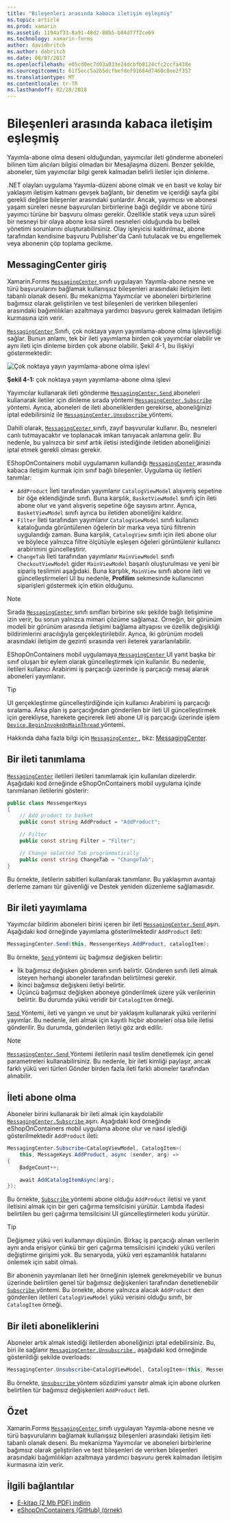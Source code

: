 ```yaml
---
title: "Bileşenleri arasında kabaca iletişim eşleşmiş"
ms.topic: article
ms.prod: xamarin
ms.assetid: 1194af33-8a91-48d2-88b5-b84d77f2ce69
ms.technology: xamarin-forms
author: davidbritch
ms.author: dabritch
ms.date: 08/07/2017
ms.openlocfilehash: e05cd0ec7d03a033e24dcbfb8124cfc2ccfa438e
ms.sourcegitcommit: 61f5ecc5a2b5dcfbefdef91664d7460c0ee2f357
ms.translationtype: MT
ms.contentlocale: tr-TR
ms.lasthandoff: 02/28/2018
---
```

# <a name="communicating-between-loosely-coupled-components"></a>Bileşenleri arasında kabaca iletişim eşleşmiş

Yayımla-abone olma deseni olduğundan, yayımcılar ileti gönderme aboneleri bilinen tüm alıcıları bilgisi olmadan bir Mesajlaşma düzeni. Benzer şekilde, aboneler, tüm yayımcılar bilgi gerek kalmadan belirli iletiler için dinleme.

.NET olayları uygulama Yayımla-düzeni abone olmak ve en basit ve kolay bir yaklaşım iletişim katmanı gevşek bağlantı, bir denetim ve içerdiği sayfa gibi gerekli değilse bileşenler arasındaki şunlardır. Ancak, yayımcısı ve abonesi yaşam süreleri nesne başvuruları birbirlerine bağlı değildir ve abone türü yayımcı türüne bir başvuru olması gerekir. Özellikle statik veya uzun süreli bir nesneyi bir olaya abone kısa süreli nesneleri olduğunda bu bellek yönetimi sorunlarını oluşturabilirsiniz. Olay işleyicisi kaldırılmaz, abone tarafından kendisine başvuru Publisher'da Canlı tutulacak ve bu engellemek veya abonenin çöp toplama gecikme.

## <a name="introduction-to-messagingcenter"></a>MessagingCenter giriş

Xamarin.Forms [ `MessagingCenter` ](https://developer.xamarin.com/api/type/Xamarin.Forms.MessagingCenter/) sınıfı uygulayan Yayımla-abone nesne ve türü başvurularını bağlamak kullanışsız bileşenleri arasındaki iletişim ileti tabanlı olanak deseni. Bu mekanizma Yayımcılar ve aboneleri birbirlerine bağımsız olarak geliştirilen ve test bileşenleri de verirken bileşenleri arasındaki bağımlılıkları azaltmaya yardımcı başvuru gerek kalmadan iletişim kurmasına izin verir.

[ `MessagingCenter` ](https://developer.xamarin.com/api/type/Xamarin.Forms.MessagingCenter/) Sınıfı, çok noktaya yayın yayımlama-abone olma işlevselliği sağlar. Bunun anlamı, tek bir ileti yayımlama birden çok yayımcılar olabilir ve aynı ileti için dinleme birden çok abone olabilir. Şekil 4-1, bu ilişkiyi göstermektedir:

![](communicating-between-loosely-coupled-components-images/messagingcenter.png "Çok noktaya yayın yayımlama-abone olma işlevi")

**Şekil 4-1:** çok noktaya yayın yayımlama-abone olma işlevi

Yayımcılar kullanarak ileti gönderme [ `MessagingCenter.Send` ](https://developer.xamarin.com/api/member/Xamarin.Forms.MessagingCenter.Send%7BTSender%7D/p/TSender/System.String/) aboneleri kullanarak iletiler için dinleme sırada yöntemi [ `MessagingCenter.Subscribe` ](https://developer.xamarin.com/api/member/Xamarin.Forms.MessagingCenter.Subscribe%7BTSender%7D/p/System.Object/System.String/System.Action%7BTSender%7D/TSender/) yöntemi. Ayrıca, aboneleri de ileti aboneliklerden gerekirse, aboneliğinizi iptal edebilirsiniz ile [ `MessagingCenter.Unsubscribe` ](https://developer.xamarin.com/api/member/Xamarin.Forms.MessagingCenter.Unsubscribe%7BTSender%7D/p/System.Object/System.String/) yöntemi.

Dahili olarak, [ `MessagingCenter` ](https://developer.xamarin.com/api/type/Xamarin.Forms.MessagingCenter/) sınıfı, zayıf başvurular kullanır. Bu, nesneleri canlı tutmayacaktır ve toplanacak imkan tanıyacak anlamına gelir. Bu nedenle, bu yalnızca bir sınıf artık iletisi istediğinde iletiden aboneliğinizi iptal etmek gerekli olması gerekir.

EShopOnContainers mobil uygulamanın kullandığı [ `MessagingCenter` ](https://developer.xamarin.com/api/type/Xamarin.Forms.MessagingCenter/) arasında kabaca iletişim kurmak için sınıf bağlı bileşenler. Uygulama üç iletileri tanımlar:

-   `AddProduct` İleti tarafından yayımlanır `CatalogViewModel` alışveriş sepetine bir öğe eklendiğinde sınıfı. Buna karşılık, `BasketViewModel` sınıfı için ileti abone olur ve yanıt alışveriş sepetine öğe sayısını artırır. Ayrıca, `BasketViewModel` sınıfı ayrıca bu iletiden aboneliğini kaldırır.
-   `Filter` İleti tarafından yayımlanır `CatalogViewModel` sınıfı kullanıcı kataloğunda görüntülenen öğelerin bir marka veya türü filtrenin uygulandığı zaman. Buna karşılık, `CatalogView` sınıfı için ileti abone olur ve böylece yalnızca filtre ölçütüyle eşleşen öğeleri görüntülenir kullanıcı arabirimini güncelleştirir.
-   `ChangeTab` İleti tarafından yayımlanır `MainViewModel` sınıfı `CheckoutViewModel` gider `MainViewModel` başarılı oluşturulması ve yeni bir sipariş teslimini aşağıdaki. Buna karşılık, `MainView` sınıfı abone ileti ve güncelleştirmeleri UI bu nedenle, **Profilim** sekmesinde kullanıcının siparişleri göstermek için etkin olduğunu.

> [!NOTE]
> Sırada [ `MessagingCenter` ](https://developer.xamarin.com/api/type/Xamarin.Forms.MessagingCenter/) sınıfı sınıfları birbirine sıkı şekilde bağlı iletişimine izin verir, bu sorun yalnızca mimari çözüme sağlamaz. Örneğin, bir görünüm modeli bir görünüm arasında iletişimi bağlama altyapısı ve özellik değişikliği bildirimlerini aracılığıyla gerçekleştirilebilir. Ayrıca, iki görünüm modeli arasındaki iletişim de gezinti sırasında veri ileterek yararlanılabilir.

EShopOnContainers mobil uygulamaya[ `MessagingCenter` ](https://developer.xamarin.com/api/type/Xamarin.Forms.MessagingCenter/) UI yanıt başka bir sınıf oluşan bir eylem olarak güncelleştirmek için kullanılır. Bu nedenle, iletileri kullanıcı Arabirimi iş parçacığı üzerinde iş parçacığı mesaj alarak aboneleri yayımlanır.

> [!TIP]
> UI gerçekleştirme güncelleştirdiğinde için kullanıcı Arabirimi iş parçacığı sıralama. Arka plan iş parçacığından gönderilen bir ileti UI güncelleştirmek için gerekliyse, harekete geçirerek ileti abone UI iş parçacığı üzerinde işlem [ `Device.BeginInvokeOnMainThread` ](https://developer.xamarin.com/api/member/Xamarin.Forms.Device.BeginInvokeOnMainThread/p/System.Action/) yöntemi.

Hakkında daha fazla bilgi için [ `MessagingCenter` ](https://developer.xamarin.com/api/type/Xamarin.Forms.MessagingCenter/), bkz: [MessagingCenter](~/xamarin-forms/app-fundamentals/messaging-center.md).

## <a name="defining-a-message"></a>Bir ileti tanımlama

[`MessagingCenter`](https://developer.xamarin.com/api/type/Xamarin.Forms.MessagingCenter/) iletileri iletileri tanımlamak için kullanılan dizelerdir. Aşağıdaki kod örneğinde eShopOnContainers mobil uygulama içinde tanımlanan iletilerini gösterir:

```csharp
public class MessengerKeys  
{  
    // Add product to basket  
    public const string AddProduct = "AddProduct";  

    // Filter  
    public const string Filter = "Filter";  

    // Change selected Tab programmatically  
    public const string ChangeTab = "ChangeTab";  
}
```

Bu örnekte, iletilerin sabitleri kullanılarak tanımlanır. Bu yaklaşımın avantajı derleme zamanı tür güvenliği ve Destek yeniden düzenleme sağlamasıdır.

## <a name="publishing-a-message"></a>Bir ileti yayımlama

Yayımcılar bildirim aboneleri birini içeren bir ileti [ `MessagingCenter.Send` ](https://developer.xamarin.com/api/member/Xamarin.Forms.MessagingCenter.Send%7BTSender,TArgs%7D/p/TSender/System.String/TArgs/) aşırı. Aşağıdaki kod örneğinde yayımlama gösterilmektedir `AddProduct` ileti:

```csharp
MessagingCenter.Send(this, MessengerKeys.AddProduct, catalogItem);
```

Bu örnekte, [ `Send` ](https://developer.xamarin.com/api/member/Xamarin.Forms.MessagingCenter.Send%7BTSender,TArgs%7D/p/TSender/System.String/TArgs/) yöntemi üç bağımsız değişken belirtir:

-   İlk bağımsız değişken gönderen sınıfı belirtir. Gönderen sınıfı ileti almak isteyen herhangi aboneler tarafından belirtilmesi gerekir.
-   İkinci bağımsız değişkeni iletiyi belirtir.
-   Üçüncü bağımsız değişken aboneye gönderilmek üzere yük verilerinin belirtir. Bu durumda yükü veridir bir `CatalogItem` örneği.

[ `Send` ](https://developer.xamarin.com/api/member/Xamarin.Forms.MessagingCenter.Send%7BTSender,TArgs%7D/p/TSender/System.String/TArgs/) Yöntemi, ileti ve yangın ve unut bir yaklaşım kullanarak yükü verilerini yayımlar. Bu nedenle, ileti almak için kayıtlı hiçbir aboneleri olsa bile iletisi gönderilir. Bu durumda, gönderilen iletiyi göz ardı edilir.

> [!NOTE]
> [ `MessagingCenter.Send` ](https://developer.xamarin.com/api/member/Xamarin.Forms.MessagingCenter.Send%7BTSender,TArgs%7D/p/TSender/System.String/TArgs/) Yöntemi iletilerin nasıl teslim denetlemek için genel parametreleri kullanabilirsiniz. Bu nedenle, bir ileti kimliği paylaşır, ancak farklı yükü veri türleri Gönder birden fazla ileti farklı aboneler tarafından alınabilir.

## <a name="subscribing-to-a-message"></a>İleti abone olma

Aboneler birini kullanarak bir ileti almak için kaydolabilir [ `MessagingCenter.Subscribe` ](https://developer.xamarin.com/api/member/Xamarin.Forms.MessagingCenter.Subscribe%7BTSender%7D/p/System.Object/System.String/System.Action%7BTSender%7D/TSender/) aşırı. Aşağıdaki kod örneğinde eShopOnContainers mobil uygulama abone olur ve nasıl işlediği gösterilmektedir `AddProduct` ileti:

```csharp
MessagingCenter.Subscribe<CatalogViewModel, CatalogItem>(  
    this, MessageKeys.AddProduct, async (sender, arg) =>  
{  
    BadgeCount++;  

    await AddCatalogItemAsync(arg);  
});
```

Bu örnekte, [ `Subscribe` ](https://developer.xamarin.com/api/member/Xamarin.Forms.MessagingCenter.Subscribe%7BTSender%7D/p/System.Object/System.String/System.Action%7BTSender%7D/TSender/) yöntemi abone olduğu `AddProduct` iletisi ve yanıt iletisini almak için bir geri çağırma temsilcisini yürütür. Lambda ifadesi belirtilen bu geri çağırma temsilcisini UI güncelleştirmeleri kodu yürütür.

> [!TIP]
> Değişmez yükü veri kullanmayı düşünün. Birkaç iş parçacığı alınan verilerin aynı anda erişiyor çünkü bir geri çağırma temsilcisini içindeki yükü verileri değiştirme girişimi yok. Bu senaryoda, yükü veri eşzamanlılık hatalarını önlemek için sabit olmalı.

Bir abonenin yayımlanan ileti her örneğinin işlemek gerekmeyebilir ve bunun üzerinde belirtilen genel tür bağımsız değişkenleri tarafından denetlenebilir [ `Subscribe` ](https://developer.xamarin.com/api/member/Xamarin.Forms.MessagingCenter.Subscribe%7BTSender%7D/p/System.Object/System.String/System.Action%7BTSender%7D/TSender/) yöntemi. Bu örnekte, abone yalnızca alacak `AddProduct` den gönderilen iletileri `CatalogViewModel` yükü verisini olduğu sınıfı, bir `CatalogItem` örneği.

## <a name="unsubscribing-from-a-message"></a>Bir ileti aboneliklerini

Aboneler artık almak istediği iletilerden aboneliğinizi iptal edebilirsiniz. Bu, biri ile sağlanır [ `MessagingCenter.Unsubscribe` ](https://developer.xamarin.com/api/member/Xamarin.Forms.MessagingCenter.Unsubscribe%7BTSender,TArgs%7D/p/System.Object/System.String/) , aşağıdaki kod örneğinde gösterildiği şekilde overloads:

```csharp
MessagingCenter.Unsubscribe<CatalogViewModel, CatalogItem>(this, MessengerKeys.AddProduct);
```

Bu örnekte, [ `Unsubscribe` ](https://developer.xamarin.com/api/member/Xamarin.Forms.MessagingCenter.Unsubscribe%7BTSender,TArgs%7D/p/System.Object/System.String/) yöntem sözdizimi yansıtır almak için abone olurken belirtilen tür bağımsız değişkenleri `AddProduct` ileti.

## <a name="summary"></a>Özet

Xamarin.Forms [ `MessagingCenter` ](https://developer.xamarin.com/api/type/Xamarin.Forms.MessagingCenter/) sınıfı uygulayan Yayımla-abone nesne ve türü başvurularını bağlamak kullanışsız bileşenleri arasındaki iletişim ileti tabanlı olanak deseni. Bu mekanizma Yayımcılar ve aboneleri birbirlerine bağımsız olarak geliştirilen ve test bileşenleri de verirken bileşenleri arasındaki bağımlılıkları azaltmaya yardımcı başvuru gerek kalmadan iletişim kurmasına izin verir.


## <a name="related-links"></a>İlgili bağlantılar

- [E-kitap (2 Mb PDF) indirin](https://aka.ms/xamarinpatternsebook)
- [eShopOnContainers (GitHub) (örnek)](https://github.com/dotnet-architecture/eShopOnContainers)
